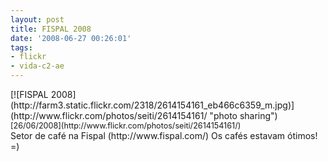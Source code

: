 ```yaml
---
layout: post
title: FISPAL 2008
date: '2008-06-27 00:26:01'
tags:
- flickr
- vida-c2-ae
---
```



<div style="float: left;">[![FISPAL 2008](http://farm3.static.flickr.com/2318/2614154161_eb466c6359_m.jpg)](http://www.flickr.com/photos/seiti/2614154161/ "photo sharing")<span style="font-size: 0.9em; margin-top: 0px;">[26/06/2008](http://www.flickr.com/photos/seiti/2614154161/)  
</span>

</div>Setor de café na Fispal (http://www.fispal.com/)  
 Os cafés estavam ótimos! =)



